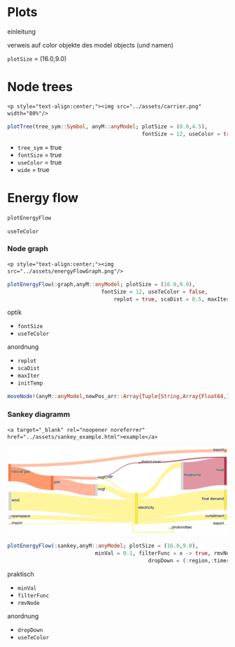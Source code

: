 Plots
=================

einleitung

verweis auf color objekte des model objects (und namen)

`plotSize` = (16.0,9.0)

# Node trees

```@raw html
<p style="text-align:center;"><img src="../assets/carrier.png" width="80%"/>
```

```julia
plotTree(tree_sym::Symbol, anyM::anyModel; plotSize = (8.0,4.5),
                                           fontSize = 12, useColor = true, wide = fill(1.0,30))
```

- `tree_sym` = true
- `fontSize` = true
- `useColor` = true
- `wide` = true


# Energy flow

`plotEnergyFlow`

`useTeColor`

### Node graph

```@raw html
<p style="text-align:center;"><img src="../assets/energyFlowGraph.png"/>
```


```julia
plotEnergyFlow(:graph,anyM::anyModel; plotSize = (16.0,9.0),
                              fontSize = 12, useTeColor = false,
                                  replot = true, scaDist = 0.5, maxIter = 5000, initTemp = 2.0)
```

optik
- `fontSize`
- `useTeColor`

anordnung
- `replot`
- `scaDist`
- `maxIter`
- `initTemp`


```julia
moveNode!(anyM::anyModel,newPos_arr::Array{Tuple{String,Array{Float64,1}},1})
```


### Sankey diagramm

```@raw html
<a target="_blank" rel="noopener noreferrer" href="../assets/sankey_example.html">example</a>
```
![](assets/sankey.png)


```julia
plotEnergyFlow(:sankey,anyM::anyModel; plotSize = (16.0,9.0),
                            minVal = 0.1, filterFunc = x -> true, rmvNode = tuple(),
                                             dropDown = (:region,:timestep), useTeColor = true)
```

praktisch
- `minVal`
- `filterFunc`
- `rmvNode`

anordnung
- `dropDown`
- `useTeColor`
